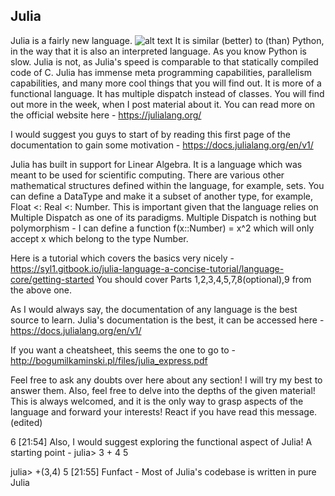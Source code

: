 ## Julia
Julia is a fairly new language. 
![alt text](https://www.google.com/url?sa=i&url=https%3A%2F%2Fmedium.com%2Fmotius-de%2Fcan-julia-rival-python-for-king-of-data-science-c307f6f6d216&psig=AOvVaw0bug7HxU8iorsl-nMelboi&ust=1627440022417000&source=images&cd=vfe&ved=0CAoQjRxqFwoTCMCLlfOcgvICFQAAAAAdAAAAABAD)
It is similar (better) to (than) Python, in the way that it is also an interpreted language. 
As you know Python is slow. Julia is not, as Julia's speed is comparable to that statically compiled code of C.
Julia has immense meta programming capabilities, parallelism capabilities, and many more cool things that you will find out. 
It is more of a functional language. It has multiple dispatch instead of classes. 
You will find out more in the week, when I post material about it.
You can read more on the official website here - https://julialang.org/


I would suggest you guys to start of by reading this first page of the documentation to gain some motivation - https://docs.julialang.org/en/v1/

Julia has built in support for Linear Algebra. It is a language which was meant to be used for scientific computing. There are various other mathematical structures defined within the language, for example, sets. You can define a DataType and make it a subset of another type, for example, Float <: Real <: Number. This is important given that the language relies on Multiple Dispatch as one of its paradigms. 
Multiple Dispatch is nothing but polymorphism - I can define a function f(x::Number) = x^2 which will only accept x which belong to the type Number. 

Here is a tutorial which covers the basics very nicely - https://syl1.gitbook.io/julia-language-a-concise-tutorial/language-core/getting-started
You should cover Parts 1,2,3,4,5,7,8(optional),9 from the above one. 

As I would always say, the documentation of any language is the best source to learn. Julia's documentation is the best, it can be accessed here - https://docs.julialang.org/en/v1/

If you want a cheatsheet, this seems the one to go to - http://bogumilkaminski.pl/files/julia_express.pdf

Feel free to ask any doubts over here about any section! I will try my best to answer them. 
Also, feel free to delve into the depths of the given material! This is always welcomed, and it is the only way to grasp aspects of the language and forward your interests!
React  if you have read this message.(edited)

6
[21:54]
Also, I would suggest exploring the functional aspect of Julia!
A starting point - 
julia> 3 + 4
5

julia> +(3,4)
5
[21:55]
Funfact - Most of Julia's codebase is written in pure Julia 
